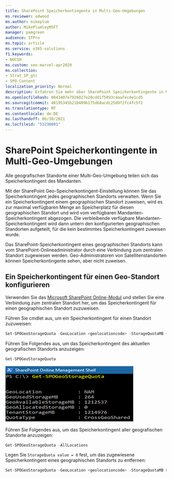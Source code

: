 ```yaml
---
title: SharePoint Speicherkontingente in Multi-Geo-Umgebungen
ms.reviewer: adwood
ms.author: mikeplum
author: MikePlumleyMSFT
manager: pamgreen
audience: ITPro
ms.topic: article
ms.service: o365-solutions
f1.keywords:
- NOCSH
ms.custom: seo-marvel-apr2020
ms.collection:
- Strat_SP_gtc
- SPO_Content
localization_priority: Normal
description: Erfahren Sie mehr über SharePoint Speicherkontingente in Multi-Geo-Umgebungen und wie Kontingente vom SharePoint Onlineadministrator verwaltet werden können.
ms.openlocfilehash: 0843407e7926027e28cdd1f5893c4aafec4e1cd5
ms.sourcegitcommit: 48195345b21b409b175d68acdc25d9f2fc4fc5f1
ms.translationtype: MT
ms.contentlocale: de-DE
ms.lasthandoff: 06/30/2021
ms.locfileid: "53230091"
---
```

# <a name="sharepoint-storage-quotas-in-multi-geo-environments"></a>SharePoint Speicherkontingente in Multi-Geo-Umgebungen

Alle geografischen Standorte einer Multi-Geo-Umgebung teilen sich das Speicherkontingent des Mandanten.

Mit der SharePoint Geo-Speicherkontingent-Einstellung können Sie das Speicherkontingent jedes geographischen Standorts verwalten. Wenn Sie ein Speicherkontingent einem geographischen Standort zuweisen, wird es zur maximal verfügbaren Menge an Speicherplatz für diesen geographischen Standort und wird vom verfügbaren Mandanten-Speicherkontingent abgezogen. Die verbleibende verfügbare Mandanten-Speicherkontingent wird dann untern den konfigurierten geographischen Standorten aufgeteilt, für die kein bestimmtes Speicherkontingent zuweisen wurde.

Das SharePoint-Speicherkontingent eines geographischen Standorts kann vom SharePoint-Onlineadministrator durch eine Verbindung zum zentralen Standort zugewiesen werden. Geo-Administratoren von Satellitenstandorten können Speicherkontingente sehen, aber nicht zuweisen.

## <a name="configure-a-storage-quota-for-a-geo-location"></a>Ein Speicherkontingent für einen Geo-Standort konfigurieren

Verwenden Sie das [Microsoft SharePoint Online-Modul](https://www.microsoft.com/download/details.aspx?id=35588) und stellen Sie eine Verbindung zum zentralen Standort her, um das Speicherkontingent für einen geographischen Standort zuzuweisen.

Führen Sie cmdlet aus, um ein Speicherkontingent für einen Standort zuzuweisen:

```powershell
Set-SPOGeoStorageQuota -GeoLocation <geolocationcode> -StorageQuotaMB <value>
```

Führen Sie Folgendes aus, um das Speicherkontingent des aktuellen geografischen Standorts anzuzeigen:

```powershell
Get-SPOGeoStorageQuota
```

![Screenshot eines Fensters in PowerShell, der Get-SPOGeoStorageQuota cmdlet zeigt](../media/multi-geo-storage-quota.png)

Führen Sie Folgendes aus, um das Speicherkontingent aller geografischen Standorte anzuzeigen:

```powershell
Get-SPOGeoStorageQuota -AllLocations
```

Legen Sie `StorageQuota value = 0` fest, um das zugewiesene Speicherkontingent eines geographischen Standorts zu entfernen:

```powershell
Set-SPOGeoStorageQuota -GeoLocation <geolocationcode> -StorageQuotaMB 0
```
